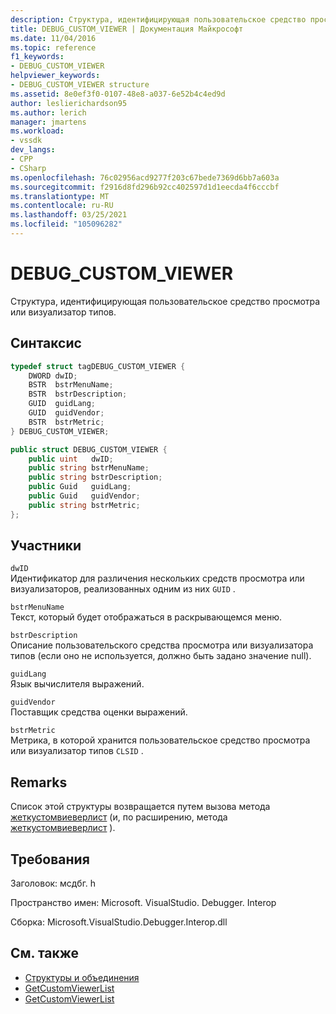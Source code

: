 ```yaml
---
description: Структура, идентифицирующая пользовательское средство просмотра или визуализатор типов.
title: DEBUG_CUSTOM_VIEWER | Документация Майкрософт
ms.date: 11/04/2016
ms.topic: reference
f1_keywords:
- DEBUG_CUSTOM_VIEWER
helpviewer_keywords:
- DEBUG_CUSTOM_VIEWER structure
ms.assetid: 8e0ef3f0-0107-48e8-a037-6e52b4c4ed9d
author: leslierichardson95
ms.author: lerich
manager: jmartens
ms.workload:
- vssdk
dev_langs:
- CPP
- CSharp
ms.openlocfilehash: 76c02956acd9277f203c67bede7369d6bb7a603a
ms.sourcegitcommit: f2916d8fd296b92cc402597d1d1eecda4f6cccbf
ms.translationtype: MT
ms.contentlocale: ru-RU
ms.lasthandoff: 03/25/2021
ms.locfileid: "105096282"
---
```

# <a name="debug_custom_viewer"></a>DEBUG_CUSTOM_VIEWER
Структура, идентифицирующая пользовательское средство просмотра или визуализатор типов.

## <a name="syntax"></a>Синтаксис

```cpp
typedef struct tagDEBUG_CUSTOM_VIEWER {
    DWORD dwID;
    BSTR  bstrMenuName;
    BSTR  bstrDescription;
    GUID  guidLang;
    GUID  guidVendor;
    BSTR  bstrMetric;
} DEBUG_CUSTOM_VIEWER;
```

```csharp
public struct DEBUG_CUSTOM_VIEWER {
    public uint   dwID;
    public string bstrMenuName;
    public string bstrDescription;
    public Guid   guidLang;
    public Guid   guidVendor;
    public string bstrMetric;
};
```

## <a name="members"></a>Участники
`dwID`\
Идентификатор для различения нескольких средств просмотра или визуализаторов, реализованных одним из них `GUID` .

`bstrMenuName`\
Текст, который будет отображаться в раскрывающемся меню.

`bstrDescription`\
Описание пользовательского средства просмотра или визуализатора типов (если оно не используется, должно быть задано значение null).

`guidLang`\
Язык вычислителя выражений.

`guidVendor`\
Поставщик средства оценки выражений.

`bstrMetric`\
Метрика, в которой хранится пользовательское средство просмотра или визуализатор типов `CLSID` .

## <a name="remarks"></a>Remarks
Список этой структуры возвращается путем вызова метода [жеткустомвиеверлист](../../../extensibility/debugger/reference/idebugproperty3-getcustomviewerlist.md) (и, по расширению, метода [жеткустомвиеверлист](../../../extensibility/debugger/reference/ieevisualizerservice-getcustomviewerlist.md) ).

## <a name="requirements"></a>Требования
Заголовок: мсдбг. h

Пространство имен: Microsoft. VisualStudio. Debugger. Interop

Сборка: Microsoft.VisualStudio.Debugger.Interop.dll

## <a name="see-also"></a>См. также
- [Структуры и объединения](../../../extensibility/debugger/reference/structures-and-unions.md)
- [GetCustomViewerList](../../../extensibility/debugger/reference/idebugproperty3-getcustomviewerlist.md)
- [GetCustomViewerList](../../../extensibility/debugger/reference/ieevisualizerservice-getcustomviewerlist.md)
